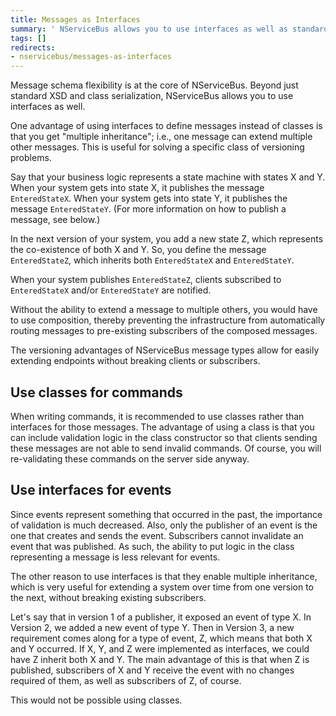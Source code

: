 ```yaml
---
title: Messages as Interfaces
summary: ' NServiceBus allows you to use interfaces as well as standard XSD and class serialization.'
tags: []
redirects:
- nservicebus/messages-as-interfaces
---
```


Message schema flexibility is at the core of NServiceBus. Beyond just standard XSD and class serialization, NServiceBus allows you to use interfaces as well.

One advantage of using interfaces to define messages instead of classes is that you get "multiple inheritance"; i.e., one message can extend multiple other messages. This is useful for solving a specific class of versioning problems.

Say that your business logic represents a state machine with states X and Y. When your system gets into state X, it publishes the message `EnteredStateX`. When your system gets into state Y, it publishes the message `EnteredStateY`. (For more information on how to publish a message, see below.)

In the next version of your system, you add a new state Z, which represents the co-existence of both X and Y. So, you define the message `EnteredStateZ`, which inherits both `EnteredStateX` and `EnteredStateY`.

When your system publishes `EnteredStateZ`, clients subscribed to `EnteredStateX` and/or `EnteredStateY` are notified.

Without the ability to extend a message to multiple others, you would have to use composition, thereby preventing the infrastructure from automatically routing messages to pre-existing subscribers of the composed messages.

The versioning advantages of NServiceBus message types allow for easily extending endpoints without breaking clients or subscribers.

## Use classes for commands

When writing commands, it is recommended to use classes rather than interfaces for those messages. The advantage of using a class is that you can include validation logic in the class constructor so that clients sending these messages are not able to send invalid commands. Of course, you will re-validating these commands on the server side anyway.

## Use interfaces for events

Since events represent something that occurred in the past, the importance of validation is much decreased. Also, only the publisher of an event is the one that creates and sends the event. Subscribers cannot invalidate an event that was published. As such, the ability to put logic in the class representing a message is less relevant for events.

The other reason to use interfaces is that they enable multiple inheritance, which is very useful for extending a system over time from one version to the next, without breaking existing subscribers.

Let's say that in version 1 of a publisher, it exposed an event of type X. In Version 2, we added a new event of type Y. Then in Version 3, a new requirement comes along for a type of event, Z, which means that both X and Y occurred. If X, Y, and Z were implemented as interfaces, we could have Z inherit both X and Y. The main advantage of this is that when Z is published, subscribers of X and Y receive the event with no changes required of them, as well as subscribers of Z, of course.

This would not be possible using classes.

